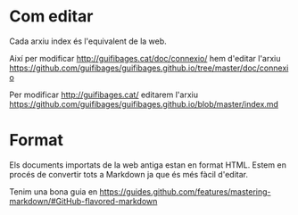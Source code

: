 # Com editar

Cada arxiu index és l'equivalent de la web.

Així per modificar http://guifibages.cat/doc/connexio/ hem d'editar l'arxiu https://github.com/guifibages/guifibages.github.io/tree/master/doc/connexio

Per modificar http://guifibages.cat/ editarem l'arxiu https://github.com/guifibages/guifibages.github.io/blob/master/index.md

# Format
Els documents importats de la web antiga estan en format HTML. Estem en procés de convertir tots a Markdown ja que és més fàcil d'editar.

Tenim una bona guia en https://guides.github.com/features/mastering-markdown/#GitHub-flavored-markdown

